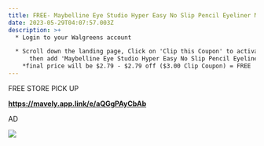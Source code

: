 ```yaml
---
title: FREE- Maybelline Eye Studio Hyper Easy No Slip Pencil Eyeliner Makeup
date: 2023-05-29T04:07:57.003Z
description: >+
  * Login to your Walgreens account

  * Scroll down the landing page, Click on 'Clip this Coupon' to activate $3.00 off Mfr.Coupon
      then add 'Maybelline Eye Studio Hyper Easy No Slip Pencil Eyeliner Makeup' to cart for $2.79
    *final price will be $2.79 - $2.79 off ($3.00 Clip Coupon) = FREE
---
```

FREE STORE PICK UP 

**https://mavely.app.link/e/aQGgPAyCbAb**

AD

<!--StartFragment-->

![](https://m.media-amazon.com/images/I/61UDD2ekTgS._SL1500_.jpg)

<!--EndFragment-->
